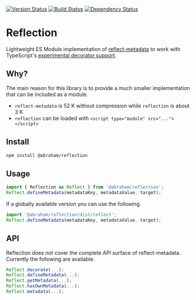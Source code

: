 [![Version Status](https://img.shields.io/npm/v/@abraham/reflection.svg?style=flat&label=version&colorB=4bc524)](https://npmjs.com/package/@abraham/reflection)
[![Build Status](https://img.shields.io/travis/abraham/reflection.svg?style=flat)](https://travis-ci.org/abraham/reflection)
[![Dependency Status](https://david-dm.org/abraham/reflection.svg?style=flat)](https://david-dm.org/abraham/reflection)

Reflection
====

Lightweight ES Module implementation of [reflect-metadata](https://github.com/rbuckton/reflect-metadata/) to work with TypeScript's [experimental decorator support](https://www.typescriptlang.org/docs/handbook/decorators.html).

Why?
----

The main reason for this library is to provide a much smaller implementation that can be included as a module.

- `reflect-metadata` is 52 K without compression while `reflection` is about 3 K
- `reflection` can be loaded with `<script type="module" src="..."></script>`

Install
----

```sh
npm install @abraham/reflection
```

Usage
-----

```ts
import { Reflection as Reflect } from '@abraham/reflection';
Reflect.defineMetadata(metadataKey, metadataValue, target);
```

If a globally available version you can use the following.

```ts
import '@abraham/reflection/dist/reflect';
Reflect.defineMetadata(metadataKey, metadataValue, target);
```


API
----

Reflection does not cover the complete API surface of reflect-metadata. Currently the following are available.

```ts
Reflect.decorate(...);
Reflect.defineMetadata(...);
Reflect.getMetadata(...);
Reflect.hasOwnMetadata(...);
Reflect.metadata(...);
```
